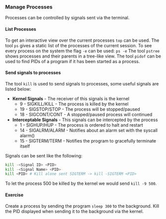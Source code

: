 ### Manage Processes
Processes can be controlled by signals sent via the terminal.

#### List Processes
To get an interactive view over the current processes `top` can be used.
The tool `ps` gives a static list of the processes of the current session. To see every process on the system the flag `-e` can be used: `ps -e`
The tool `pstree` shows processes and their parents in a tree-like view.
The tool `pidof` can be used to find PIDs of a program if it has been started as a process.

#### Send signals to processes
The tool `kill` is used to send signals to processes, some useful signals are listed below:
- **Kernel Signals** - The receiver of this signals is the kernel
  +  9 - SIGKILL/KILL - The process is killed by the kernel
  + 19 - SIGSTOP/STOP - The process will be stopped/paused
  + 18 - SIGCONT/CONT - A stopped/paused process will continued
- **Interceptable Signals** - This signals can be intercepted by the process
  +  1 - SIGHUP/HUP - The process is ordered to halt and restart
  + 14 - SIGALRM/ALARM - Notifies about an alarm set with the syscall alarm()
  + 15 - SIGTERM/TERM - Notifies the program to gracefully terminate itself 

Signals can be sent like the following:

~~~~~ bash
kill -<Signal ID> <PID>
kill -<Signal Name> <PID>
kill <PID> # Kill alone sent SIGTERM -> kill -SIGTERM <PID>
~~~~~

To let the process 500 be killed by the kernel we would send `kill -9 500`.

#### Exercise
Create a process by sending the program `sleep 300` to the background. Kill the PID displayed when sending it to the background via the kernel.
